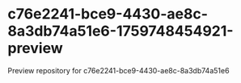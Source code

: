 # c76e2241-bce9-4430-ae8c-8a3db74a51e6-1759748454921-preview
Preview repository for c76e2241-bce9-4430-ae8c-8a3db74a51e6
